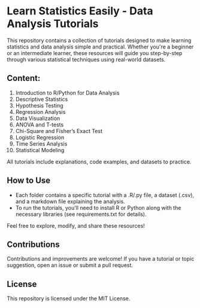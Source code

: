 # Learn Statistics Easily - Data Analysis Tutorials

This repository contains a collection of tutorials designed to make learning statistics and data analysis simple and practical. Whether you're a beginner or an intermediate learner, these resources will guide you step-by-step through various statistical techniques using real-world datasets.

## Content:
1. Introduction to R/Python for Data Analysis
2. Descriptive Statistics
3. Hypothesis Testing
4. Regression Analysis
5. Data Visualization
6. ANOVA and T-tests
7. Chi-Square and Fisher’s Exact Test
8. Logistic Regression
9. Time Series Analysis
10. Statistical Modeling

All tutorials include explanations, code examples, and datasets to practice.

## How to Use
- Each folder contains a specific tutorial with a .R/.py file, a dataset (.csv), and a markdown file explaining the analysis.
- To run the tutorials, you'll need to install R or Python along with the necessary libraries (see requirements.txt for details).

Feel free to explore, modify, and share these resources!

## Contributions
Contributions and improvements are welcome! If you have a tutorial or topic suggestion, open an issue or submit a pull request.

## License
This repository is licensed under the MIT License.
